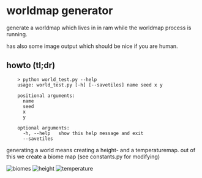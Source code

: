 # worldmap generator

generate a worldmap which lives in in ram while the worldmap process is running.

has also some image output which should be nice if you are human.



## howto (tl;dr)


```
    > python world_test.py --help
    usage: world_test.py [-h] [--savetiles] name seed x y
    
    positional arguments:
      name
      seed
      x
      y
    
    optional arguments:
      -h, --help   show this help message and exit
      --savetiles
```


generating a world means creating a height- and a temperaturemap.
out of this we create a biome map (see constants.py for modifying)


![biomes](samples/test_0_0.pgm)
![height](samples/test_height_0_0.pgm)
![temperature](samples/test_temp_0_0.pgm)

